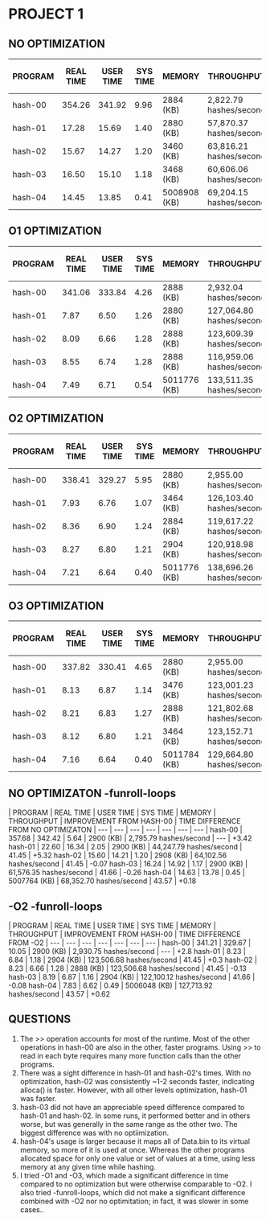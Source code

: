 # PROJECT 1

## NO OPTIMIZATION
| PROGRAM | REAL TIME | USER TIME | SYS TIME | MEMORY | THROUGHPUT | IMPROVEMENT FROM HASH-00 |
| --- | --- | --- | --- | --- | --- | --- |
hash-00 | 354.26  | 341.92  | 9.96  | 2884 (KB) | 2,822.79 hashes/second | ---
hash-01 | 17.28  | 15.69  | 1.40  | 2880 (KB) | 57,870.37 hashes/second | 20.50
hash-02 | 15.67  | 14.27  | 1.20  | 3460 (KB) | 63,816.21 hashes/second | 22.61 
hash-03 | 16.50  | 15.10  | 1.18  | 3468 (KB) | 60,606.06 hashes/second | 21.47
hash-04 | 14.45  | 13.85  | 0.41  | 5008908 (KB) | 69,204.15 hashes/second | 24.52

## O1 OPTIMIZATION
| PROGRAM | REAL TIME | USER TIME | SYS TIME | MEMORY | THROUGHPUT | IMPROVEMENT FROM HASH-00 |
| --- | --- | --- | --- | --- | --- | --- |
hash-00 | 341.06 | 333.84 | 4.26 | 2888 (KB) | 2,932.04 hashes/second | ---
hash-01 | 7.87 | 6.50 | 1.26 | 2880 (KB) | 127,064.80 hashes/second | 43.34
hash-02 | 8.09 | 6.66 | 1.28 | 2888 (KB) | 123,609.39 hashes/second | 42.16 
hash-03 | 8.55 | 6.74 | 1.28 | 2888 (KB) | 116,959.06 hashes/second | 39.89
hash-04 | 7.49 | 6.71 | 0.54 | 5011776 (KB) | 133,511.35 hashes/second | 45.54

## O2 OPTIMIZATION
| PROGRAM | REAL TIME | USER TIME | SYS TIME | MEMORY | THROUGHPUT | IMPROVEMENT FROM HASH-00 |
| --- | --- | --- | --- | --- | --- | --- |
hash-00 | 338.41 | 329.27 | 5.95 | 2880 (KB) | 2,955.00 hashes/second | ---
hash-01 | 7.93 | 6.76 | 1.07 | 3464 (KB) | 126,103.40 hashes/second | 42.67
hash-02 | 8.36 | 6.90 | 1.24 | 2884 (KB) | 119,617.22 hashes/second | 40.48
hash-03 | 8.27 | 6.80 | 1.21 | 2904 (KB) | 120,918.98 hashes/second | 40.92
hash-04 | 7.21 | 6.64 | 0.40 | 5011776 (KB) | 138,696.26 hashes/second | 46.94

## O3 OPTIMIZATION
| PROGRAM | REAL TIME | USER TIME | SYS TIME | MEMORY | THROUGHPUT | IMPROVEMENT FROM HASH-00 |
| --- | --- | --- | --- | --- | --- | --- |
hash-00 | 337.82 | 330.41 | 4.65 | 2880 (KB) | 2,955.00 hashes/second | ---
hash-01 | 8.13 | 6.87 | 1.14 | 3476 (KB) | 123,001.23 hashes/second | 41.55
hash-02 | 8.21 | 6.83 | 1.27 | 2888 (KB) | 121,802.68 hashes/second | 41.14
hash-03 | 8.12 | 6.80 | 1.21 | 3464 (KB) | 123,152.71 hashes/second | 41.60
hash-04 | 7.16 | 6.64 | 0.40 | 5011784 (KB) | 129,664.80 hashes/second | 47.18

## NO OPTIMIZATON -funroll-loops
| PROGRAM | REAL TIME | USER TIME | SYS TIME | MEMORY | THROUGHPUT | IMPROVEMENT FROM HASH-00 | TIME DIFFERENCE FROM NO OPTIMIZATON
| --- | --- | --- | --- | --- | --- | --- |
hash-00 | 357.68 | 342.42 | 5.64 | 2900 (KB) | 2,795.79 hashes/second | --- | +3.42
hash-01 | 22.60 | 16.34 | 2.05 | 2900 (KB) | 44,247.79 hashes/second | 41.45 | +5.32
hash-02 | 15.60 | 14.21 | 1.20 | 2908 (KB) | 64,102.56 hashes/second | 41.45 | -0.07
hash-03 | 16.24 | 14.92 | 1.17 | 2900 (KB) | 61,576.35 hashes/second | 41.66 | -0.26
hash-04 | 14.63 | 13.78 | 0.45 | 5007764 (KB) | 68,352.70 hashes/second | 43.57 | +0.18

## -O2 -funroll-loops
| PROGRAM | REAL TIME | USER TIME | SYS TIME | MEMORY | THROUGHPUT | IMPROVEMENT FROM HASH-00 | TIME DIFFERENCE FROM -O2
| --- | --- | --- | --- | --- | --- | --- |
hash-00 | 341.21 | 329.67 | 10.05 | 2900 (KB) | 2,930.75 hashes/second | --- | +2.8
hash-01 | 8.23 | 6.84 | 1.18 | 2904 (KB) | 123,506.68 hashes/second | 41.45 | +0.3
hash-02 | 8.23 | 6.66 | 1.28 | 2888 (KB) | 123,506.68 hashes/second | 41.45 | -0.13
hash-03 | 8.19 | 6.87 | 1.16 | 2904 (KB) | 122,100.12 hashes/second | 41.66 | -0.08
hash-04 | 7.83 | 6.62 | 0.49 | 5006048 (KB) | 127,713.92 hashes/second | 43.57 | +0.62

## QUESTIONS
1. The >> operation accounts for most of the runtime. Most of the other operations in hash-00 are also in the other, faster programs. Using >> to read in each byte requires many more function calls than the other programs.
2. There was a sight difference in hash-01 and hash-02's times. With no optimization, hash-02 was consistently ~1-2 seconds faster, indicating alloca() is faster. However, with all other levels optimization, hash-01 was faster.
3. hash-03 did not have an appreciable speed difference compared to hash-01 and hash-02. In some runs, it performed better and in others worse, but was generally in the same range as the other two. The biggest difference was with no optiimization.
4. hash-04's usage is larger because it maps all of Data.bin to its virtual memory, so more of it is used at once. Whereas the other programs allocated space for only one value or set of values at a time, using less memory at any given time while hashing.
6. I tried -O1 and -O3, which made a significant difference in time compared to no optimization but were otherwise comparable to -O2. I also tried -funroll-loops, which did not make a significant difference combined with -O2 nor no optimitation; in fact, it was slower in some cases..
